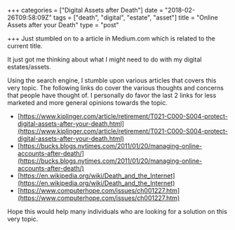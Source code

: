 +++
categories = ["Digital Assets after Death"]
date = "2018-02-26T09:58:09Z"
tags = ["death", "digital", "estate", "asset"]
title = "Online Assets after your Death"
type = "post"

+++
Just stumbled on to a article in Medium.com which is related to the current title.

It just got me thinking about what I might need to do with my digital estates/assets.

Using the search engine, I stumble upon various articles that covers this very topic. The following links do cover the various thoughts and concerns that people have thought of. I personally do favor the last 2 links for less marketed and more general opinions towards the topic.

* [https://www.kiplinger.com/article/retirement/T021-C000-S004-protect-digital-assets-after-your-death.html](https://www.kiplinger.com/article/retirement/T021-C000-S004-protect-digital-assets-after-your-death.html)
* [https://bucks.blogs.nytimes.com/2011/01/20/managing-online-accounts-after-death/](https://bucks.blogs.nytimes.com/2011/01/20/managing-online-accounts-after-death/)
* [https://en.wikipedia.org/wiki/Death_and_the_Internet](https://en.wikipedia.org/wiki/Death_and_the_Internet)
* [https://www.computerhope.com/issues/ch001227.htm](https://www.computerhope.com/issues/ch001227.htm)

Hope this would help many individuals who are looking for a solution on this very topic.
